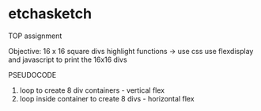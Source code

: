 # etchasketch
TOP assignment

Objective:
16 x 16 square divs
highlight functions -> use css
use flexdisplay and javascript to print the 16x16 divs


PSEUDOCODE

1. loop to create 8 div containers - vertical flex
2. loop inside container to create 8 divs - horizontal flex

